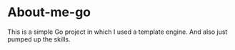 # About-me-go

This is a simple Go project in which I used a template engine. And also just pumped up the skills.
